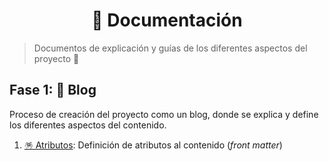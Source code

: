 <h1 align='center'>📒 Documentación</h1>

> Documentos de explicación y guías de los diferentes aspectos del proyecto 🧰

## Fase 1: 📰 Blog

Proceso de creación del proyecto como un blog, donde se
explica y define los diferentes aspectos del contenido.

1. [🪅 Atributos](./blog/1_Atributos.md): Definición de atributos al contenido (_front matter_)